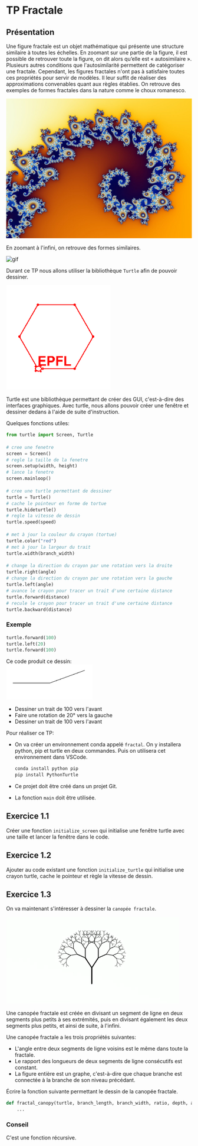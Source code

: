# TP Fractale

## Présentation

Une figure fractale est un objet mathématique qui présente une structure similaire à toutes les échelles. En zoomant sur une partie de la figure, il est possible de retrouver toute la figure, on dit alors qu’elle est « autosimilaire ». Plusieurs autres conditions que l'autosimilarité permettent de catégoriser une fractale. Cependant, les figures fractales n'ont pas à satisfaire toutes ces propriétés pour servir de modèles. Il leur suffit de réaliser des approximations convenables quant aux règles établies. On retrouve des exemples de formes fractales dans la nature comme le choux romanesco.

![image](./assets/08/fractal_mandelbrot.jpg)

En zoomant à l'infini, on retrouve des formes similaires.

![gif](./assets/08/gif_fractal.gif)

Durant ce TP nous allons utiliser la bibliothèque `Turtle` afin de pouvoir dessiner.

![gif](./assets/08/gif_turtle.gif)

Turtle est une bibliothèque permettant de créer des GUI, c'est-à-dire des interfaces graphiques. Avec turtle, nous allons pouvoir créer une fenêtre et dessiner dedans à l'aide de suite d'instruction.

Quelques fonctions utiles:

```python
from turtle import Screen, Turtle

# cree une fenetre
screen = Screen()
# regle la taille de la fenetre
screen.setup(width, height)
# lance la fenetre
screen.mainloop()

# cree une turtle permettant de dessiner
turtle = Turtle()
# cache le pointeur en forme de tortue
turtle.hideturtle()
# regle la vitesse de dessin
turtle.speed(speed)

# met à jour la couleur du crayon (tortue)
turtle.color("red")
# met à jour la largeur du trait
turtle.width(branch_width)

# change la direction du crayon par une rotation vers la droite
turtle.right(angle)
# change la direction du crayon par une rotation vers la gauche
turtle.left(angle)
# avance le crayon pour tracer un trait d'une certaine distance
turtle.forward(distance)
# recule le crayon pour tracer un trait d'une certaine distance
turtle.backward(distance)
```

### Exemple

```python
turtle.forward(100)
turtle.left(20)
turtle.forward(100)
```

Ce code produit ce dessin: \
![image](./assets/08/example_turtle.png)

- Dessiner un trait de 100 vers l'avant
- Faire une rotation de 20° vers la gauche
- Dessiner un trait de 100 vers l'avant

Pour réaliser ce TP:

- On va créer un environnement conda appelé `fractal`. On y installera python, pip et turtle en deux commandes. Puis on utilisera cet environnement dans VSCode.

  ```bash
  conda install python pip
  pip install PythonTurtle
  ```

- Ce projet doit être créé dans un projet Git.

- La fonction `main` doit être utilisée.

## Exercice 1.1

Créer une fonction `initialize_screen` qui initialise une fenêtre turtle avec une taille et lancer la fenêtre dans le code.

## Exercice 1.2

Ajouter au code existant une fonction `initialize_turtle` qui initialise une crayon turtle, cache le pointeur et règle la vitesse de dessin.

## Exercice 1.3

On va maintenant s'intéresser à dessiner la `canopée fractale`.

![image](./assets/08/fractal_canopy.png)

Une canopée fractale est créée en divisant un segment de ligne en deux segments plus petits à ses extrémités, puis en divisant également les deux segments plus petits, et ainsi de suite, à l'infini.

Une canopée fractale a les trois propriétés suivantes:

- L'angle entre deux segments de ligne voisins est le même dans toute la fractale.
- Le rapport des longueurs de deux segments de ligne consécutifs est constant.
- La figure entière est un graphe, c'est-à-dire que chaque branche est connectée à la branche de son niveau précédant.

Écrire la fonction suivante permettant le dessin de la canopée fractale.

```python
def fractal_canopy(turtle, branch_length, branch_width, ratio, depth, angle):
    ...
```

### Conseil

C'est une fonction récursive.
